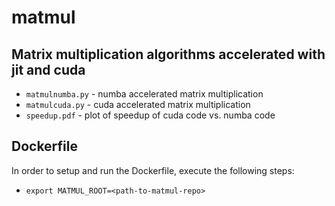 # matmul

## Matrix multiplication algorithms accelerated with jit and cuda

* `matmulnumba.py` - numba accelerated matrix multiplication
* `matmulcuda.py` - cuda accelerated matrix multiplication
* `speedup.pdf` - plot of speedup of cuda code vs. numba code

## Dockerfile

In order to setup and run the Dockerfile, execute the following steps:
  * `export MATMUL_ROOT=<path-to-matmul-repo>`


